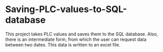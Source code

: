 # Saving-PLC-values-to-SQL-database
This project takes PLC values and saves them to the SQL database. Also, there is an intermediate form, from which the user can request data between two dates. This data is written to an excel file.
